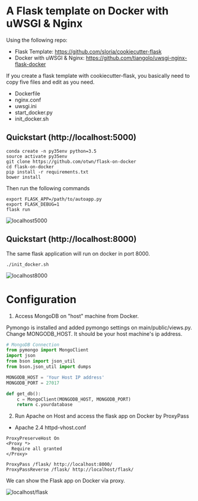 A Flask template on Docker with uWSGI & Nginx
=============================================
Using the following repo:

+ Flask Template: https://github.com/sloria/cookiecutter-flask
+ Docker with uWSGI & Nginx: https://github.com/tiangolo/uwsgi-nginx-flask-docker

If you create a flask template with cookiecutter-flask, you basically need to copy five files and edit as you need.

- Dockerfile 
- nginx.conf 
- uwsgi.ini
- start_docker.py
- init_docker.sh

Quickstart (http://localhost:5000)
----------
```
conda create -n py35env python=3.5
source activate py35env
git clone https://github.com/otwn/flask-on-docker
cd flask-on-docker
pip install -r requirements.txt
bower install
```

Then run the following commands
```
export FLASK_APP=/path/to/autoapp.py
export FLASK_DEBUG=1
flask run
```
![localhost5000](https://tamucs-my.sharepoint.com/personal/shinichi_tamu_edu/_layouts/15/guestaccess.aspx?docid=156f3371c34a94f5083f877b805d3639e&authkey=AdUXvbrGSLr7LOsRkxM_rt0 "localhost:5000")


Quickstart (http://localhost:8000)
----------
The same flask application will run on docker in port 8000.

```
./init_docker.sh
```    
![localhost8000](https://tamucs-my.sharepoint.com/personal/shinichi_tamu_edu/_layouts/15/guestaccess.aspx?docid=1a343b9f418224de18546fd74731a712e&authkey=AUJ7D2ZTthnt8XaYhiHn9VU "localhost:8000")


Configuration
=====

1. Access MongoDB on "host" machine from Docker.

Pymongo is installed and added pymongo settings on main/public/views.py. Change MONGODB_HOST. It should be your host machine's ip address.
```python
# MongoDB Connection
from pymongo import MongoClient
import json
from bson import json_util
from bson.json_util import dumps

MONGODB_HOST = 'Your Host IP address'
MONGODB_PORT = 27017

def get_db():
    c = MongoClient(MONGODB_HOST, MONGODB_PORT)
    return c.yourdatabase
```

2. Run Apache on Host and access the flask app on Docker by ProxyPass
- Apache 2.4 httpd-vhost.conf
```
ProxyPreserveHost On
<Proxy *>
  Require all granted
</Proxy>

ProxyPass /flask/ http://localhost:8000/
ProxyPassReverse /flask/ http://localhost/flask/
```
We can show the Flask app on Docker via proxy.

![localhost/flask](https://tamucs-my.sharepoint.com/personal/shinichi_tamu_edu/_layouts/15/guestaccess.aspx?docid=1fca520326df34355869d628e8d532ce3&authkey=AZB3Dtb7Yo_dwQ5LV65ntLk "localhost/flask")



